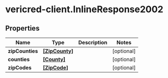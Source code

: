 # vericred-client.InlineResponse2002

## Properties
Name | Type | Description | Notes
------------ | ------------- | ------------- | -------------
**zipCounties** | [**[ZipCounty]**](ZipCounty.md) |  | [optional] 
**counties** | [**[County]**](County.md) |  | [optional] 
**zipCodes** | [**[ZipCode]**](ZipCode.md) |  | [optional] 


